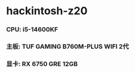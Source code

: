 # hackintosh-z20

### CPU: i5-14600KF
### 主板: TUF GAMING B760M-PLUS WIFI 2代
### 显卡: RX 6750 GRE 12GB
